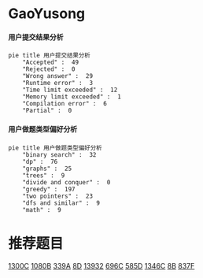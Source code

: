 # GaoYusong

<!-- tabs:start -->



#### **用户提交结果分析**

```mermaid
pie title 用户提交结果分析
    "Accepted" :  49
    "Rejected" :  0
    "Wrong answer" :  29
    "Runtime error" :  3
    "Time limit exceeded" :  12
    "Memory limit exceeded" :  1
    "Compilation error" :  6
    "Partial" :  0
```

#### **用户做题类型偏好分析**

```mermaid
pie title 用户做题类型偏好分析
    "binary search" :  32
    "dp" :  76
    "graphs" :  25
    "trees" :  9
    "divide and conquer" :  0
    "greedy" :  197
    "two pointers" :  23
    "dfs and similar" :  9
    "math" :  9
```



<!-- tabs:end -->
# 推荐题目
[1300C](https://codeforces.com/contest/1300/problem/C)
[1080B](https://codeforces.com/contest/1080/problem/B)
[339A](https://codeforces.com/contest/339/problem/A)
[8D](https://codeforces.com/contest/8/problem/D)
[13932](https://codeforces.com/contest/1393/problem/2)
[696C](https://codeforces.com/contest/696/problem/C)
[585D](https://codeforces.com/contest/585/problem/D)
[1346C](https://codeforces.com/contest/1346/problem/C)
[8B](https://codeforces.com/contest/8/problem/B)
[837F](https://codeforces.com/contest/837/problem/F)
